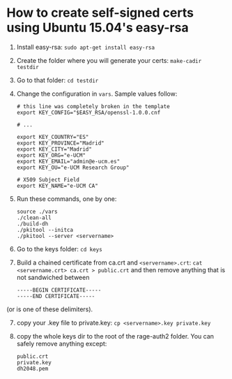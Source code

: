 # How to create self-signed certs using Ubuntu 15.04's easy-rsa

1. Install easy-rsa: 
    `sudo apt-get install easy-rsa`

2. Create the folder where you will generate your certs:
    `make-cadir testdir`

3. Go to that folder:
    `cd testdir`

4. Change the configuration in `vars`. Sample values follow:

    ```
    # this line was completely broken in the template
    export KEY_CONFIG="$EASY_RSA/openssl-1.0.0.cnf

    # ...
    
    export KEY_COUNTRY="ES"
    export KEY_PROVINCE="Madrid"
    export KEY_CITY="Madrid"
    export KEY_ORG="e-UCM"
    export KEY_EMAIL="admin@e-ucm.es"
    export KEY_OU="e-UCM Research Group"

    # X509 Subject Field
    export KEY_NAME="e-UCM CA"
    ```

5. Run these commands, one by one:

    ```
    source ./vars
    ./clean-all
    ./build-dh   
    ./pkitool --initca
    ./pkitool --server <servername>
    ```

6. Go to the keys folder:
    `cd keys`

6. Build a chained certificate from ca.crt and `<servername>.crt`:
    `cat <servername.crt> ca.crt > public.crt`
  and then remove anything that is not sandwiched between 

    ```
    -----BEGIN CERTIFICATE-----
    -----END CERTIFICATE-----
    ```

  (or is one of these delimiters).
  
7. copy your .key file to private.key:
    `cp <servername>.key private.key`

8. copy the whole keys dir to the root of the rage-auth2 folder.
   You can safely remove anything except:

    ```
    public.crt
    private.key
    dh2048.pem
    ```
